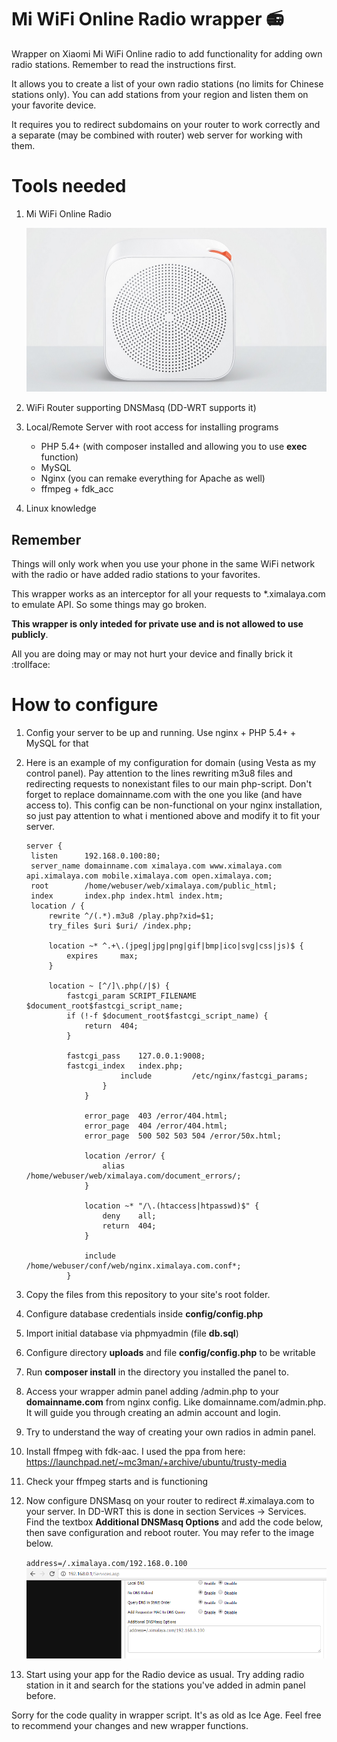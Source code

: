 # Mi WiFi Online Radio wrapper :radio:
Wrapper on Xiaomi Mi WiFi Online radio to add functionality for adding own radio stations. Remember to read the instructions first.

It allows you to create a list of your own radio stations (no limits for Chinese stations only). You can add stations from your region and listen them on your favorite device.

It requires you to redirect subdomains on your router to work correctly and a separate (may be combined with router) web server for working with them.

# Tools needed
1. Mi WiFi Online Radio

    ![Mi WiFi Online Radio](/images/xiaomi.jpg)

2. WiFi Router supporting DNSMasq (DD-WRT supports it)
3. Local/Remote Server with root access for installing programs
    - PHP 5.4+ (with composer installed and allowing you to use **exec** function)
    - MySQL
    - Nginx (you can remake everything for Apache as well)
    - ffmpeg + fdk_acc
4. Linux knowledge

## Remember
Things will only work when you use your phone in the same WiFi network with the radio or have added radio stations to your 
favorites.

This wrapper works as an interceptor for all your requests to *.ximalaya.com to emulate API. So some things may go broken.

**This wrapper is only inteded for private use and is not allowed to use publicly**.

All you are doing may or may not hurt your device and finally brick it :trollface:


# How to configure

1. Config your server to be up and running. Use nginx + PHP 5.4+ + MySQL for that
2. Here is an example of my configuration for domain (using Vesta as my control panel). Pay attention to the lines rewriting m3u8 files and redirecting requests to nonexistant files to our main php-script. Don't forget to replace domainname.com with the one you like (and have access to). This config can be non-functional on your nginx installation, so just pay attention to what i mentioned above and modify it to fit your server.

    ```
    server {
     listen      192.168.0.100:80;
     server_name domainname.com ximalaya.com www.ximalaya.com api.ximalaya.com mobile.ximalaya.com open.ximalaya.com;
     root        /home/webuser/web/ximalaya.com/public_html;
     index       index.php index.html index.htm;
     location / {
         rewrite ^/(.*).m3u8 /play.php?xid=$1; 
         try_files $uri $uri/ /index.php;
 
         location ~* ^.+\.(jpeg|jpg|png|gif|bmp|ico|svg|css|js)$ {
             expires     max;
         }
 
         location ~ [^/]\.php(/|$) {
             fastcgi_param SCRIPT_FILENAME $document_root$fastcgi_script_name;
             if (!-f $document_root$fastcgi_script_name) {
                 return  404;
             }
 
             fastcgi_pass    127.0.0.1:9008;
             fastcgi_index   index.php;
                         include         /etc/nginx/fastcgi_params;
                     }
                 }
             
                 error_page  403 /error/404.html;
                 error_page  404 /error/404.html;
                 error_page  500 502 503 504 /error/50x.html;
             
                 location /error/ {
                     alias   /home/webuser/web/ximalaya.com/document_errors/;
                 }
             
                 location ~* "/\.(htaccess|htpasswd)$" {
                     deny    all;
                     return  404;
                 }
             
                 include     /home/webuser/conf/web/nginx.ximalaya.com.conf*;
             }
    ```
3. Copy the files from this repository to your site's root folder.
4. Configure database credentials inside **config/config.php**
5. Import initial database via phpmyadmin (file **db.sql**)
6. Configure directory **uploads** and file **config/config.php** to be writable
7. Run **composer install** in the directory you installed the panel to.
8. Access your wrapper admin panel adding /admin.php to your **domainname.com** from nginx config. Like domainname.com/admin.php. It will guide you through creating an admin account and login.
9. Try to understand the way of creating your own radios in admin panel.
10. Install ffmpeg with fdk-aac. I used the ppa from here: https://launchpad.net/~mc3man/+archive/ubuntu/trusty-media
11. Check your ffmpeg starts and is functioning
12. Now configure DNSMasq on your router to redirect #.ximalaya.com to your server. In DD-WRT this is done in section Services -> Services. Find the textbox **Additional DNSMasq Options** and add the code below, then save configuration and reboot router. You may refer to the image below.

    `address=/.ximalaya.com/192.168.0.100`
    ![DD-WRT DNSMasq](/images/ddwrt.png)
13. Start using your app for the Radio device as usual. Try adding radio station in it and search for the stations you've added in admin panel before.

Sorry for the code quality in wrapper script. It's as old as Ice Age. Feel free to recommend your changes and new wrapper functions.
